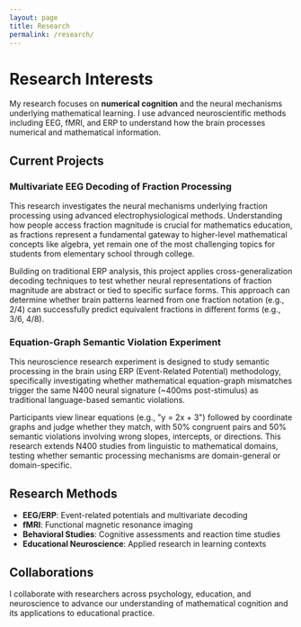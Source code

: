 ```yaml
---
layout: page
title: Research
permalink: /research/
---
```


# Research Interests

My research focuses on **numerical cognition** and the neural mechanisms underlying mathematical learning. I use advanced neuroscientific methods including EEG, fMRI, and ERP to understand how the brain processes numerical and mathematical information.

## Current Projects

### Multivariate EEG Decoding of Fraction Processing

This research investigates the neural mechanisms underlying fraction processing using advanced electrophysiological methods. Understanding how people access fraction magnitude is crucial for mathematics education, as fractions represent a fundamental gateway to higher-level mathematical concepts like algebra, yet remain one of the most challenging topics for students from elementary school through college.

Building on traditional ERP analysis, this project applies cross-generalization decoding techniques to test whether neural representations of fraction magnitude are abstract or tied to specific surface forms. This approach can determine whether brain patterns learned from one fraction notation (e.g., 2/4) can successfully predict equivalent fractions in different forms (e.g., 3/6, 4/8).

### Equation-Graph Semantic Violation Experiment

This neuroscience research experiment is designed to study semantic processing in the brain using ERP (Event-Related Potential) methodology, specifically investigating whether mathematical equation-graph mismatches trigger the same N400 neural signature (~400ms post-stimulus) as traditional language-based semantic violations.

Participants view linear equations (e.g., "y = 2x + 3") followed by coordinate graphs and judge whether they match, with 50% congruent pairs and 50% semantic violations involving wrong slopes, intercepts, or directions. This research extends N400 studies from linguistic to mathematical domains, testing whether semantic processing mechanisms are domain-general or domain-specific.

## Research Methods

- **EEG/ERP**: Event-related potentials and multivariate decoding
- **fMRI**: Functional magnetic resonance imaging
- **Behavioral Studies**: Cognitive assessments and reaction time studies
- **Educational Neuroscience**: Applied research in learning contexts

## Collaborations

I collaborate with researchers across psychology, education, and neuroscience to advance our understanding of mathematical cognition and its applications to educational practice.